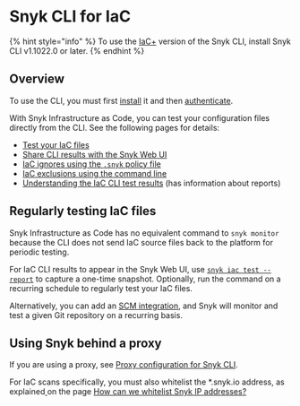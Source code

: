 # Snyk CLI for IaC

{% hint style="info" %}
To use the [IaC+](../../../scan-using-snyk/scan-infrastructure/getting-started-with-iac+-and-cloud-scans/) version of the Snyk CLI, install Snyk CLI v1.1022.0 or later.
{% endhint %}

## Overview

To use the CLI, you must first [install](../../install-or-update-the-snyk-cli/) it and then [authenticate](../../commands/auth.md).

With Snyk Infrastructure as Code, you can test your configuration files directly from the CLI. See the following pages for details:

* [Test your IaC files](test-your-iac-files/)
* [Share CLI results with the Snyk Web UI](share-cli-results-with-the-snyk-web-ui.md)
* [IaC ignores using the `.snyk` policy file](iac-ignores-using-the-.snyk-policy-file.md)
* [IaC exclusions using the command line](iac-exclusions-using-the-command-line.md)
* [Understanding the IaC CLI test results](understand-the-iac-cli-test-results/) (has information about reports)

## Regularly testing IaC files

Snyk Infrastructure as Code has no equivalent command to `snyk monitor` because the CLI does not send IaC source files back to the platform for periodic testing.

For IaC CLI results to appear in the Snyk Web UI, use [`snyk iac test --report`](https://docs.snyk.io/products/snyk-infrastructure-as-code/share-cli-results-with-the-snyk-web-ui) to capture a one-time snapshot. Optionally, run the command on a recurring schedule to regularly test your IaC files.

Alternatively, you can add an [SCM integration](../../../integrations/git-repository-scm-integrations/), and Snyk will monitor and test a given Git repository on a recurring basis.

## Using Snyk behind a proxy

If you are using a proxy, see [Proxy configuration for Snyk CLI](../../configure-the-snyk-cli/proxy-configuration-for-snyk-cli.md).

For IaC scans specifically, you must also whitelist the \*.snyk.io address, as explained[ ](https://support.snyk.io/hc/en-us/articles/360002153077-How-can-we-whitelist-Snyk-IP-addresses-)on the page [How can we whitelist Snyk IP addresses?](https://support.snyk.io/hc/en-us/articles/360002153077-How-can-we-whitelist-Snyk-IP-addresses-)
